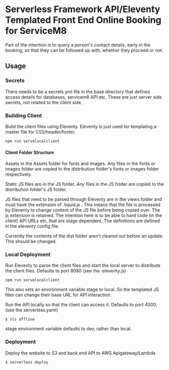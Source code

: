 # Serverless Framework API/Eleventy Templated Front End Online Booking for ServiceM8

Part of the intention is to query a person's contact details, early in the booking, so that they can be followed up with, whether they proceed or not.

## Usage

### Secrets

There needs to be a secrets.yml file in the base directory that defines access details for databases, servicem8 API etc. These are just server side secrets, not related to the client side.

### Building Client

Build the client files using Eleventy. Eleventy is just used for templating a master file for CSS/header/footer.

```
npm run servelocalclient
```

#### Client Folder Structure

Assets in the Assets folder for fonts and images. _Any_ files in the fonts or images folder are copied to the distribution folder's fonts or images folder respectively.

Static JS files are in the JS folder. _Any_ files in the JS folder are copied to the distribution folder's JS folder.

JS files that need to be parsed through Eleventy are in the views folder and must have the extension of .liquid.js . This means that the file is processed by Eleventy to change content of the JS file before being copied over. The js extension is retained. The intention here is to be able to hard code (in the client) API URLs etc, that are stage dependent. The definitions are defined in the eleventy config file.

Currently the contents of the dist folder aren't cleared out before an update. This should be changed.

### Local Deployment

Run Eleventy to parse the client files and start the local server to distribute the client files. Defaults to port 8080 (see the .eleventy.js)

```
npm run servelocalclient
```

This also sets an environment variable stage to local. So the templated JS files can change their base URL for API interaction.

Run the API locally so that the client can access it. Defaults to port 4000. (see the serverless.yaml)

```
$ sls offline
```

stage environment variable defaults to dev, rather than local.

### Deployment

Deploy the website to S3 and back end API to AWS Apigateway/Lambda

```
$ serverless deploy
```
